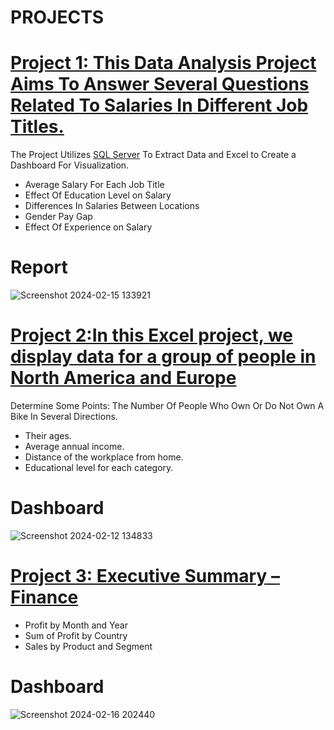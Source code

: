 # PROJECTS

# [Project 1: This Data Analysis Project Aims To Answer Several Questions Related To Salaries In Different Job Titles.](https://github.com/momo-saad/Mohamed_Portfolio/files/14296741/salary_prediction_data.And.Dashboard.Analysis.xlsx)

The Project Utilizes [SQL Server](https://github.com/momo-saad/Mohamed_Portfolio/blob/main/SQLQuery%20for%20project%202%20.sql) To Extract Data and Excel to Create a Dashboard For Visualization.

 *	Average Salary For Each Job Title
 *	Effect Of Education Level on Salary
 *	Differences In Salaries Between Locations
 *	Gender Pay Gap
 *	Effect Of Experience on Salary

# Report 
![Screenshot 2024-02-15 133921](https://github.com/momo-saad/Mohamed_Portfolio/assets/133122558/f835e8a4-9854-47ff-a053-dc5b543378ca)

# [Project 2:In this Excel project, we display data for a group of people in North America and Europe](https://github.com/momo-saad/Mohamed_Portfolio/files/14238728/Excel.Project.Dataset.1.xlsx)

Determine Some Points: The Number Of People Who Own Or Do Not Own A Bike In Several Directions.

 *	Their ages.
 *  Average annual income.
 *  Distance of the workplace from home.
 *	Educational level for each category.

# Dashboard 
![Screenshot 2024-02-12 134833](https://github.com/momo-saad/Mohamed_Portfolio/assets/133122558/482a95bc-5980-4867-92a0-2a0e04ce0e51)

# [Project 3: Executive Summary – Finance](https://github.com/momo-saad/Mohamed_Portfolio/blob/main/project%201.pbix)

*  Profit by Month and Year
*  Sum of Profit by Country
*  Sales by Product and Segment

# Dashboard
![Screenshot 2024-02-16 202440](https://github.com/momo-saad/Mohamed_Portfolio/assets/133122558/bc603329-0a86-411e-ace1-84aa8f817058)

